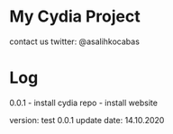 # My Cydia Project
contact us
twitter: @asalihkocabas
# Log
0.0.1 - install cydia repo
      - install website

version: test 0.0.1
update date: 14.10.2020
